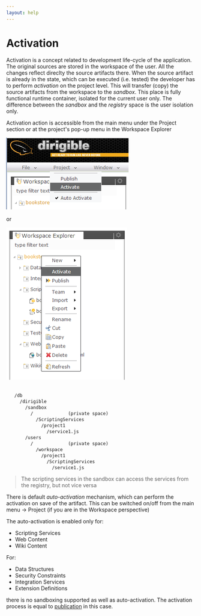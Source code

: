 ```yaml
---
layout: help
---
```


Activation
===

Activation is a concept related to development life-cycle of the application.
The original sources are stored in the workspace of the user. All the changes reflect direclty the source artifacts there. When the source artifact is already in the state, which can be executed (i.e. tested) the developer has to perform *activation* on the project level.
This will transfer (copy) the source artifacts from the workspace to the *sandbox*. This place is fully functional runtime container, isolated for the current user only. The difference between the *sandbox* and the *registry* space is the user isolation only.

Activation action is accessible from the main menu under the Project section or at the project's pop-up menu in the Workspace Explorer

![Project Activate](../samples/bookstore/105_books_project_activate.png)

or

![Project Activate Popup](../samples/bookstore/107_books_project_activate_popup.png)

<pre><code>
   /db
     /dirigible
       /sandbox
         /<user>             (private space)
           /ScriptingServices
             /project1
               /service1.js
       /users
         /<user>             (private space)
           /workspace
             /project1
               /ScriptingServices
                 /service1.js
</code></pre>


> The scripting services in the sandbox can access the services from the registry, but not vice versa

There is default *auto-activation* mechanism, which can perform the activation on save of the artifact. This can be switched on/off from the main menu -> Project (if you are in the Workspace perspective)


The auto-activation is enabled only for:

*	Scripting Services
*	Web Content
*	Wiki Content
 
For:

*	Data Structures
*	Security Constraints
*	Integration Services
*	Extension Definitions

there is no sandboxing supported as well as auto-activation. The activation process is equal to [publication](publication.html) in this case.

